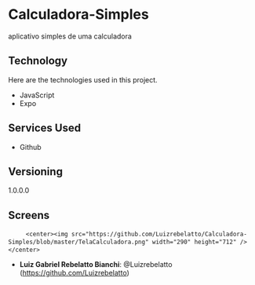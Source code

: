 # Calculadora-Simples
aplicativo simples de uma calculadora
 
## Technology 
 
Here are the technologies used in this project.
 
* JavaScript
* Expo
 
## Services Used
 
* Github
  
## Versioning
 
1.0.0.0

## Screens

         <center><img src="https://github.com/Luizrebelatto/Calculadora-Simples/blob/master/TelaCalculadora.png" width="290" height="712" /></center>

 

 
* **Luiz Gabriel Rebelatto Bianchi**: @Luizrebelatto (https://github.com/Luizrebelatto)
 
